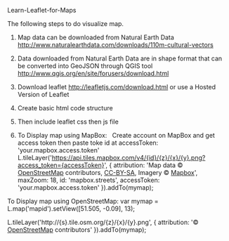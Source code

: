 Learn-Leaflet-for-Maps

The following steps to do visualize map.

1. Map data can be downloaded from Natural Earth Data
http://www.naturalearthdata.com/downloads/110m-cultural-vectors


2. Data downloaded from Natural Earth Data are in shape format that can be converted into GeoJSON through QGIS tool
http://www.qgis.org/en/site/forusers/download.html

3. Download leaflet http://leafletjs.com/download.html or use a Hosted Version of Leaflet

3. Create basic html code structure

4. Then include leaflet css then js file

5. To Display map using MapBox:
   Create account on MapBox and get access token then paste toke id at accessToken: 'your.mapbox.access.token'
   
   L.tileLayer('https://api.tiles.mapbox.com/v4/{id}/{z}/{x}/{y}.png?access_token={accessToken}', {
    attribution: 'Map data &copy; <a href="http://openstreetmap.org">OpenStreetMap</a> contributors, <a href="http://creativecommons.org/licenses/by-sa/2.0/">CC-BY-SA</a>, Imagery © <a href="http://mapbox.com">Mapbox</a>',
    maxZoom: 18,
    id: 'mapbox.streets',
    accessToken: 'your.mapbox.access.token'
}).addTo(mymap);

To Display map using OpenStreetMap:
var mymap = L.map('mapid').setView([51.505, -0.09], 13);

L.tileLayer('http://{s}.tile.osm.org/{z}/{x}/{y}.png', {
        attribution: '&copy; <a href="http://osm.org/copyright">OpenStreetMap</a> contributors'
    }).addTo(mymap);
   
   
